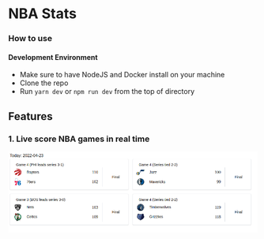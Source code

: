 # NBA Stats

### How to use
#### Development Environment
- Make sure to have NodeJS and Docker install on your machine
- Clone the repo
- Run `yarn dev` or `npm run dev` from the top of directory

## Features
### 1. Live score NBA games in real time
![image](/resources/image.png)

